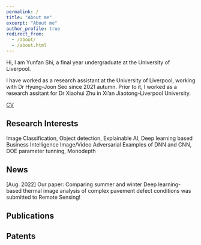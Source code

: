```yaml
---
permalink: /
title: "About me"
excerpt: "About me"
author_profile: true
redirect_from: 
  - /about/
  - /about.html
---
```



Hi, I am Yunfan Shi, a final year undergraduate at the University of Liverpool.

I have worked as a research assistant at the University of Liverpool, working with Dr Hyung-Joon Seo since 2021 autumn. Prior to it, I worked as a research assitant for Dr Xiaohui Zhu in Xi’an Jiaotong-Liverpool University.

[CV]([https://github.com/user/repo/blob/branch/other_file.md](CV%20Yunfan%20Shi.pdf))

## Research Interests
Image Classification, Object detection, Explainable AI, Deep learning based Business Intelligence
Image/Video Adversarial Examples of DNN and CNN, DOE parameter tunning, Monodepth

## News
[Aug. 2022] Our paper: Comparing summer and winter Deep learning-based thermal image analysis
of complex pavement defect conditions was submitted to Remote Sensing!

## Publications


## Patents

